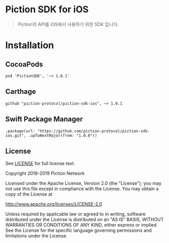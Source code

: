 # Piction SDK for iOS
> Piction의 API를 iOS에서 사용하기 위한 SDK 입니다.


# Installation
## CocoaPods
```
pod 'PictionSDK', '~> 1.0.1'
```

## Carthage
```
github "piction-protocol/piction-sdk-ios", ~> 1.0.1
```

## Swift Package Manager
```
.package(url: "https://github.com/piction-protocol/piction-sdk-ios.git", .upToNextMajor(from: "1.0.0"))
```


## License
See [LICENSE](https://github.com/piction-protocol/piction-sdk-ios/blob/master/LICENSE) for full license text.

Copyright 2018-2019 Piction Network

Licensed under the Apache License, Version 2.0 (the "License");
you may not use this file except in compliance with the License.
You may obtain a copy of the License at

http://www.apache.org/licenses/LICENSE-2.0

Unless required by applicable law or agreed to in writing, software
distributed under the License is distributed on an "AS IS" BASIS,
WITHOUT WARRANTIES OR CONDITIONS OF ANY KIND, either express or implied.
See the License for the specific language governing permissions and
limitations under the License.
